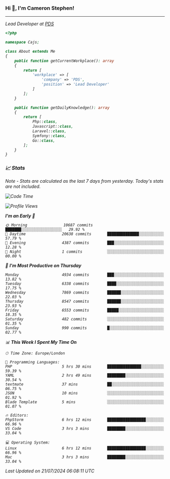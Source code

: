 ### Hi 👋, I'm Cameron Stephen!
<hr>
<p><em>Lead Developer at <a href="https://prindatasolutions.co.uk">PDS</a></p>


```php
<?php

namespace Cajs;

class About extends Me
{
    public function getCurrentWorkplace(): array
    {
        return [
            'workplace' => [
                'company' => 'PDS',
                'position' => 'Lead Developer'
            ]
        ];
    }

    public function getDailyKnowledge(): array
    {
        return [
            Php::class,
            Javascript::class,
            Laravel::class,
            Symfony::class,
            Go::class,
        ];
    }
}
```

### 📈 Stats
<p><em>Note - Stats are calculated as the last 7 days from yesterday. Today's stats are not included.</em></p>


<!--START_SECTION:waka-->
![Code Time](http://img.shields.io/badge/Code%20Time-3%2C884%20hrs%2013%20mins-blue)

![Profile Views](http://img.shields.io/badge/Profile%20Views-0-blue)

**I'm an Early 🐤** 

```text
🌞 Morning                10687 commits       ███████░░░░░░░░░░░░░░░░░░   29.92 % 
🌆 Daytime                20638 commits       ██████████████░░░░░░░░░░░   57.79 % 
🌃 Evening                4387 commits        ███░░░░░░░░░░░░░░░░░░░░░░   12.28 % 
🌙 Night                  1 commits           ░░░░░░░░░░░░░░░░░░░░░░░░░   00.00 % 
```
📅 **I'm Most Productive on Thursday** 

```text
Monday                   4934 commits        ███░░░░░░░░░░░░░░░░░░░░░░   13.82 % 
Tuesday                  6338 commits        ████░░░░░░░░░░░░░░░░░░░░░   17.75 % 
Wednesday                7869 commits        ██████░░░░░░░░░░░░░░░░░░░   22.03 % 
Thursday                 8547 commits        ██████░░░░░░░░░░░░░░░░░░░   23.93 % 
Friday                   6553 commits        █████░░░░░░░░░░░░░░░░░░░░   18.35 % 
Saturday                 482 commits         ░░░░░░░░░░░░░░░░░░░░░░░░░   01.35 % 
Sunday                   990 commits         █░░░░░░░░░░░░░░░░░░░░░░░░   02.77 % 
```


📊 **This Week I Spent My Time On** 

```text
🕑︎ Time Zone: Europe/London

💬 Programming Languages: 
PHP                      5 hrs 30 mins       ███████████████░░░░░░░░░░   59.39 % 
YAML                     2 hrs 49 mins       ████████░░░░░░░░░░░░░░░░░   30.54 % 
textmate                 37 mins             ██░░░░░░░░░░░░░░░░░░░░░░░   06.75 % 
JSON                     10 mins             ░░░░░░░░░░░░░░░░░░░░░░░░░   01.92 % 
Blade Template           5 mins              ░░░░░░░░░░░░░░░░░░░░░░░░░   01.07 % 

🔥 Editors: 
PhpStorm                 6 hrs 12 mins       █████████████████░░░░░░░░   66.96 % 
VS Code                  3 hrs 3 mins        ████████░░░░░░░░░░░░░░░░░   33.04 % 

💻 Operating System: 
Linux                    6 hrs 12 mins       █████████████████░░░░░░░░   66.96 % 
Mac                      3 hrs 3 mins        ████████░░░░░░░░░░░░░░░░░   33.04 % 
```


 Last Updated on 21/07/2024 06:08:11 UTC
<!--END_SECTION:waka-->
